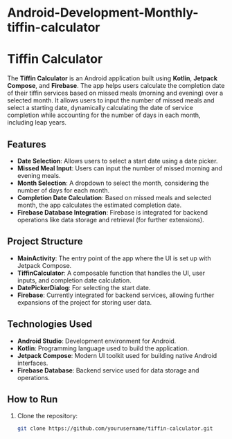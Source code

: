 # Android-Development-Monthly-tiffin-calculator
# Tiffin Calculator

The **Tiffin Calculator** is an Android application built using **Kotlin**, **Jetpack Compose**, and **Firebase**. The app helps users calculate the completion date of their tiffin services based on missed meals (morning and evening) over a selected month. It allows users to input the number of missed meals and select a starting date, dynamically calculating the date of service completion while accounting for the number of days in each month, including leap years.

## Features
- **Date Selection**: Allows users to select a start date using a date picker.
- **Missed Meal Input**: Users can input the number of missed morning and evening meals.
- **Month Selection**: A dropdown to select the month, considering the number of days for each month.
- **Completion Date Calculation**: Based on missed meals and selected month, the app calculates the estimated completion date.
- **Firebase Database Integration**: Firebase is integrated for backend operations like data storage and retrieval (for further extensions).

## Project Structure
- **MainActivity**: The entry point of the app where the UI is set up with Jetpack Compose.
- **TiffinCalculator**: A composable function that handles the UI, user inputs, and completion date calculation.
- **DatePickerDialog**: For selecting the start date.
- **Firebase**: Currently integrated for backend services, allowing further expansions of the project for storing user data.

## Technologies Used
- **Android Studio**: Development environment for Android.
- **Kotlin**: Programming language used to build the application.
- **Jetpack Compose**: Modern UI toolkit used for building native Android interfaces.
- **Firebase Database**: Backend service used for data storage and operations.

## How to Run
1. Clone the repository:
   ```bash
   git clone https://github.com/yourusername/tiffin-calculator.git
